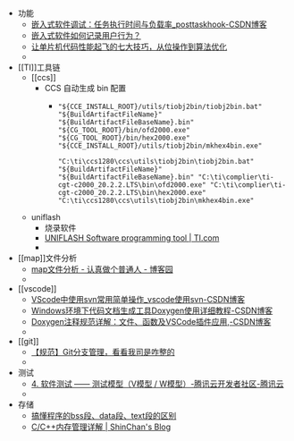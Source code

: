 - 功能
	- [嵌入式软件调试：任务执行时间与负载率_posttaskhook-CSDN博客](https://junzhonghuang.blog.csdn.net/article/details/127849802?spm=1001.2101.3001.6650.3&utm_medium=distribute.pc_relevant.none-task-blog-2%7Edefault%7EBlogOpenSearchComplete%7ERate-3-127849802-blog-140767623.235%5Ev43%5Epc_blog_bottom_relevance_base6&depth_1-utm_source=distribute.pc_relevant.none-task-blog-2%7Edefault%7EBlogOpenSearchComplete%7ERate-3-127849802-blog-140767623.235%5Ev43%5Epc_blog_bottom_relevance_base6&utm_relevant_index=4)
	- [嵌入式软件如何记录用户行为？](https://mp.weixin.qq.com/s?__biz=MzU5MzcyMjI4MA==&mid=2247520342&idx=1&sn=797f0545a263c105cc21d3f3f0f71f3d&chksm=fe0efe91c9797787db24c20024c7aa2945f97a62ea64d3b2ff04f91b955c20a0c32f0cb706a5&mpshare=1&scene=1&srcid=0713N8QJtg4kqJuUEX7K7laD&sharer_shareinfo=4217d09bf5e329dc23190fdd9c9435cc&sharer_shareinfo_first=4217d09bf5e329dc23190fdd9c9435cc)
	- [让单片机代码性能起飞的七大技巧，从位操作到算法优化](https://mp.weixin.qq.com/s?__biz=Mzg5MDUyMDI1MQ==&mid=2247487342&idx=1&sn=67d86670594d007311c0f0b103edc6af&chksm=cfda18baf8ad91acc2265154fa4d2c64c61b913c9877fbc82acd36345ee3aae4b0316b286513&mpshare=1&scene=1&srcid=0623zvWod4PXgyJ7HmDgvk39&sharer_shareinfo=757c705c6205e6c190c13abc6d2e82ea&sharer_shareinfo_first=757c705c6205e6c190c13abc6d2e82ea)
	-
- [[TI]]工具链
	- [[ccs]]
		- CCS 自动生成 bin 配置
			- ```
			  "${CCE_INSTALL_ROOT}/utils/tiobj2bin/tiobj2bin.bat" "${BuildArtifactFileName}" "${BuildArtifactFileBaseName}.bin" "${CG_TOOL_ROOT}/bin/ofd2000.exe" "${CG_TOOL_ROOT}/bin/hex2000.exe" "${CCE_INSTALL_ROOT}/utils/tiobj2bin/mkhex4bin.exe"
			  
			  "C:\ti\ccs1280\ccs\utils\tiobj2bin\tiobj2bin.bat" "${BuildArtifactFileName}" "${BuildArtifactFileBaseName}.bin" "C:\ti\complier\ti-cgt-c2000_20.2.2.LTS\bin\ofd2000.exe" "C:\ti\complier\ti-cgt-c2000_20.2.2.LTS\bin\hex2000.exe" "C:\ti\ccs1280\ccs\utils\tiobj2bin\mkhex4bin.exe"
			  ```
	- uniflash
		- 烧录软件
		- [UNIFLASH Software programming tool | TI.com](https://www.ti.com/tool/UNIFLASH#downloads)
		-
- [[map]]文件分析
	- [map文件分析 - 认真做个普通人 - 博客园](https://www.cnblogs.com/chengeputongren/p/12177423.html)
	-
- [[vscode]]
	- [VScode中使用svn常用简单操作_vscode使用svn-CSDN博客](https://blog.csdn.net/TKY666/article/details/128095010)
	- [Windows环境下代码文档生成工具Doxygen使用详细教程-CSDN博客](https://yx-codec-conductor.blog.csdn.net/article/details/138824204?spm=1001.2101.3001.6650.2&utm_medium=distribute.pc_relevant.none-task-blog-2%7Edefault%7EYuanLiJiHua%7EPosition-2-138824204-blog-121532187.235%5Ev43%5Epc_blog_bottom_relevance_base6&depth_1-utm_source=distribute.pc_relevant.none-task-blog-2%7Edefault%7EYuanLiJiHua%7EPosition-2-138824204-blog-121532187.235%5Ev43%5Epc_blog_bottom_relevance_base6&utm_relevant_index=5)
	- [Doxygen注释规范详解：文件、函数及VSCode插件应用,-CSDN博客](https://blog.csdn.net/weixin_67003440/article/details/134871299)
	-
- [[git]]
	- [【规范】Git分支管理，看看我司是咋整的](https://mp.weixin.qq.com/s?__biz=MzI0MTk1OTE0OA==&mid=2247485935&idx=1&sn=f0b388dcf0149288e34de2ff788736fa&chksm=e902e06cde75697a8fb086c1b601e051002ab2a074cd08a62c48ff5915d4ae14944f1999bff8&mpshare=1&scene=1&srcid=0710RhQ6BG46f3ie07uQ8kpV&sharer_shareinfo=c2b23ebde343ec0bc5f7096358592437&sharer_shareinfo_first=c2b23ebde343ec0bc5f7096358592437)
	-
- 测试
	- [4. 软件测试 —— 测试模型（V模型 / W模型）-腾讯云开发者社区-腾讯云](https://cloud.tencent.com/developer/article/2140350)
	-
- 存储
	- [搞懂程序的bss段、data段、text段的区别](https://mp.weixin.qq.com/s?__biz=Mzg3ODU3Nzk3MQ==&mid=2247511410&idx=1&sn=e84944514a00ea2be409e52c4d33e3cc&chksm=cf137d2ef864f438387b3ed7d39b2f48c667076317a9a55d5fa02967350cded34ac327282b60&mpshare=1&scene=1&srcid=0621OmycCSnjpuqcFtCguP8h&sharer_shareinfo=ad5d234c554bba68482385d4ec760588&sharer_shareinfo_first=ad5d234c554bba68482385d4ec760588)
	- [C/C++内存管理详解 | ShinChan's Blog](https://chenqx.github.io/2014/09/25/Cpp-Memory-Management/)